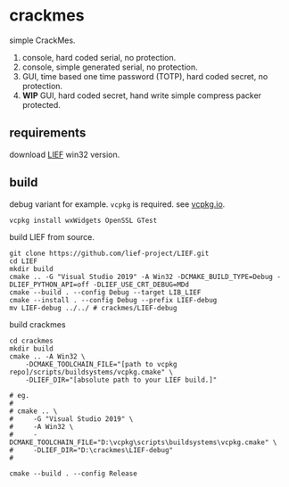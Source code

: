 # crackmes

simple CrackMes.

1. console, hard coded serial, no protection.
2. console, simple generated serial, no protection.
3. GUI, time based one time password (TOTP), hard coded secret, no protection.
4. **WIP** GUI, hard coded secret, hand write simple compress packer protected.

## requirements

download [LIEF](https://lief-project.github.io/download/) win32 version.

## build

debug variant for example.  `vcpkg` is required. see [vcpkg.io](https://vcpkg.io).

```shell
vcpkg install wxWidgets OpenSSL GTest
```

build LIEF from source.

```shell
git clone https://github.com/lief-project/LIEF.git
cd LIEF
mkdir build
cmake .. -G "Visual Studio 2019" -A Win32 -DCMAKE_BUILD_TYPE=Debug -DLIEF_PYTHON_API=off -DLIEF_USE_CRT_DEBUG=MDd
cmake --build . --config Debug --target LIB_LIEF
cmake --install . --config Debug --prefix LIEF-debug
mv LIEF-debug ../../ # crackmes/LIEF-debug
```

build crackmes

```shell
cd crackmes
mkdir build
cmake .. -A Win32 \
    -DCMAKE_TOOLCHAIN_FILE="[path to vcpkg repo]/scripts/buildsystems/vcpkg.cmake" \
    -DLIEF_DIR="[absolute path to your LIEF build.]"

# eg.
#
# cmake .. \
#     -G "Visual Studio 2019" \
#     -A Win32 \
#     -DCMAKE_TOOLCHAIN_FILE="D:\vcpkg\scripts\buildsystems\vcpkg.cmake" \
#     -DLIEF_DIR="D:\crackmes\LIEF-debug"
#

cmake --build . --config Release
```
